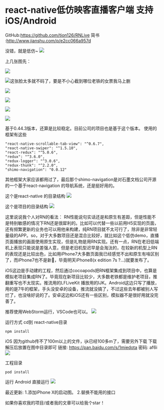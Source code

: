 # react-native低仿映客直播客户端 支持iOS/Android

GitHub:https://github.com/tion126/RNLive
简书 :http://www.jianshu.com/p/e2cc066a957d

没错，就是低仿~
![](http://upload-images.jianshu.io/upload_images/1857365-fee6703d58393b35.png?imageMogr2/auto-orient/strip%7CimageView2/2/w/1240)

上几张图先：

![](http://upload-images.jianshu.io/upload_images/1857365-80035958e82bc8e2.png?imageMogr2/auto-orient/strip%7CimageView2/2/w/1240)


![这张脸太多就不码了，要是不小心截到哪位老铁的女票我马上删](http://upload-images.jianshu.io/upload_images/1857365-0f59bd2303314965.png?imageMogr2/auto-orient/strip%7CimageView2/2/w/1240)


![](http://upload-images.jianshu.io/upload_images/1857365-d168c423109d9c22.png?imageMogr2/auto-orient/strip%7CimageView2/2/w/1240)


![](http://upload-images.jianshu.io/upload_images/1857365-583357d902a87096.png?imageMogr2/auto-orient/strip%7CimageView2/2/w/1240)


![](http://upload-images.jianshu.io/upload_images/1857365-fa16285ed6603645.gif?imageMogr2/auto-orient/strip)


![](http://upload-images.jianshu.io/upload_images/1857365-89f6a13fbc4338b2.png?imageMogr2/auto-orient/strip%7CimageView2/2/w/1240)

基于0.44.3版本，还算是比较稳定。目前公司的项目也是基于这个版本。
使用的框架有这些
```
"react-native-scrollable-tab-view": "^0.6.7",
"react-native-swiper": "^1.5.10",
"react-redux": "^5.0.6",
"redux": "^3.6.0",
"redux-logger": "^3.0.6",
"redux-thunk": "^2.2.0",
"shimo-navigation": "0.0.12"
```
其他框架大家应该都用过了，最后那个shimo-navigation是对石墨文档公司开源的一个基于react-navigation 的导航系统，还是挺好用的。

这个是react-native 的目录结构
![](http://upload-images.jianshu.io/upload_images/1857365-45a17caa08da6b5f.png?imageMogr2/auto-orient/strip%7CimageView2/2/w/1240)

这个是项目的目录结构
![](http://upload-images.jianshu.io/upload_images/1857365-60823d0fa9f49ff9.png?imageMogr2/auto-orient/strip%7CimageView2/2/w/1240)

这里说说我个人对RN的看法：
     RN性能说句实话还是和原生有差距，但是性能不是特别敏感的情况下RN还是很犀利的。比如可以代替一些以前用H5实现的页面，还有频繁更新的业务也可以用他来构建，纯RN项目就不太可行了，除非是非常轻量级的APP。so，对于大多数项目还是混合比较好，就比如这个低仿demo，直播页面播放的画面使用原生实现，但是礼物是用RN实现。还有一点，RN在老旧低端机上表现只能说是差强人意，但是老旧机型迟早是会淘汰的，在较新的机型上RN的表现还是比较出色，比如用iPhone7大多数页面我已经感觉不出和原生有啥区别了，而iPhone7也不是新🐔，毕竟明天iPhone8(x edition 7s ?...)就要发布了。

iOS这边是手动建的工程，然后通过cocoapods把RN框架集成到项目中，也算是模拟老项目集成RN了。毕竟现在新项目比较少，大多数老铁都是维护老项目，推翻重写也不太现实。推流用的LFLiveKit  播放用的IJK。Android这边只写了播放，用的是7牛的框架，手头没安卓的设备，推流就没搞了，不过这些去年都被别人写烂了，也没啥好说的了。安卓这边和iOS还有一些区别，模拟器不是很好用就没完善了。

推荐使用WebStorm运行，VSCode也可以。
![](http://upload-images.jianshu.io/upload_images/1857365-d2d66da2e051967b.png?imageMogr2/auto-orient/strip%7CimageView2/2/w/1240)

运行方式
cd到 react-native目录
```
npm install
```
iOS
因为github传不了100m以上的文件，ijk已经100多m了，需要另外下载
下载解压后放置在图中目录即可
链接: https://pan.baidu.com/s/1miedota 密码: af6i
![](http://upload-images.jianshu.io/upload_images/1857365-7cc7ead29526535f.png?imageMogr2/auto-orient/strip%7CimageView2/2/w/1240)


工程目录
```
pod install
```

运行
Android
直接运行
![](http://upload-images.jianshu.io/upload_images/1857365-a2c8c0260e5b3e18.png?imageMogr2/auto-orient/strip%7CimageView2/2/w/1240)

最近更新:
1.添加iPhone X的启动图。
2.替换不能用的接口

如果你喜欢我的项目/或者我的文章可以给我个star！

